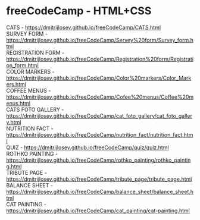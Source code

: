 # freeCodeCamp - HTML+CSS
 CATS - https://dmitrijlosev.github.io/freeCodeCamp/CATS.html <br />
 SURVEY FORM - https://dmitrijlosev.github.io/freeCodeCamp/Servey%20form/Survey_form.html <br />
 REGISTRATION FORM - https://dmitrijlosev.github.io/freeCodeCamp/Registration%20form/Registration_form.html <br />
 COLOR MARKERS - https://dmitrijlosev.github.io/freeCodeCamp/Color%20markers/Color_Markers.html <br />
 COFFEE MENUS - https://dmitrijlosev.github.io/freeCodeCamp/Cofee%20menus/Coffee%20menus.html <br />
 CATS FOTO GALLERY - https://dmitrijlosev.github.io/freeCodeCamp/cat_foto_gallery/cat_foto_gallery.html <br />
 NUTRITION FACT - https://dmitrijlosev.github.io/freeCodeCamp/nutrition_fact/nutrition_fact.html <br />
 QUIZ - https://dmitrijlosev.github.io/freeCodeCamp/quiz/quiz.html <br />
 ROTHKO PAINTING - https://dmitrijlosev.github.io/freeCodeCamp/rothko_painting/rothko_painting.html <br />
 TRIBUTE PAGE - https://dmitrijlosev.github.io/freeCodeCamp/tribute_page/tribute_page.html <br />
 BALANCE SHEET - https://dmitrijlosev.github.io/freeCodeCamp/balance_sheet/balance_sheet.html <br />
 CAT PAINTING - https://dmitrijlosev.github.io/freeCodeCamp/cat_painting/cat-painting.html <br />
 
 
 

